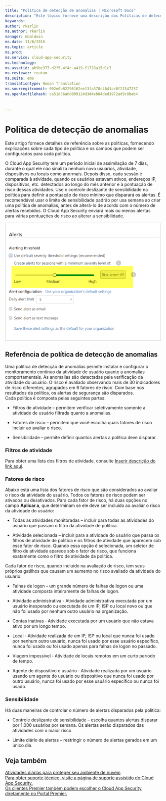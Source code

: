 ```yaml
---
title: "Política de detecção de anomalias | Microsoft Docs"
description: "Este tópico fornece uma descrição das Políticas de detecção de anomalias, bem como informações de referência sobre os blocos de construção de uma política de detecção de anomalias."
keywords: 
author: rkarlin
ms.author: rkarlin
manager: mbaldwin
ms.date: 11/6/2016
ms.topic: article
ms.prod: 
ms.service: cloud-app-security
ms.technology: 
ms.assetid: ab9bc377-d2f5-4f4c-a419-f1728a15d1c7
ms.reviewer: reutam
ms.suite: ems
translationtype: Human Translation
ms.sourcegitcommit: 002e0b82296162ee13fa378c4641cc8f21547237
ms.openlocfilehash: ca51d36a6d899124d3d4eb84ded1972ad9c8bab4


---
```


# <a name="anomaly-detection-policy"></a>Política de detecção de anomalias
Este artigo fornece detalhes de referência sobre as políticas, fornecendo explicações sobre cada tipo de política e os campos que podem ser configurados para cada política.  
 
O Cloud App Security tem um período inicial de assimilação de 7 dias, durante o qual ele não sinaliza nenhum novo usuários, atividade, dispositivos ou locais como anormais. Depois disso, cada sessão é comparada à atividade, quando os usuários estavam ativos, endereços IP, dispositivos, etc. detectados ao longo do mês anterior e à pontuação de risco dessas atividades. Use o controle deslizante de sensibilidade na política para definir a pontuação de risco mínimo que disparará os alertas. É recomendável usar o limite de sensibilidade padrão por usa semana ao criar uma política de anomalias, antes de alterá-lo de acordo com o número de alertas recebidos. O Cloud App Security enviará mais ou menos alertas para várias pontuações de risco ao alterar a sensibilidade.
  
![controle deslizante de sensibilidade](./media/sensitivity-slider.png)
## <a name="anomaly-detection-policy-reference"></a>Referência de política de detecção de anomalias  
Uma política de detecção de anomalias permite instalar e configurar o monitoramento contínuo da atividade de usuário quanto a anomalias comportamentais. As anomalias são detectadas pela verificação da atividade do usuário. O risco é avaliado observando mais de 30 indicadores de risco diferentes, agrupados em 6 fatores de risco. Com base nos resultados da política, os alertas de segurança são disparados.   
Cada política é composta pelas seguintes partes:  
  
-   Filtros de atividade – permitem verificar seletivamente somente a atividade de usuário filtrada quanto a anomalias.  
  
-   Fatores de risco – permitem que você escolha quais fatores de risco incluir ao avaliar o risco.  
  
-   Sensibilidade – permite definir quantos alertas a política deve disparar.  
  
### <a name="activity-filters"></a>Filtros de atividade  
Para obter uma lista dos filtros de atividade, consulte [Inserir descrição do link aqui](activity-filters.md).  
  
### <a name="risk-factors"></a>Fatores de risco  
Abaixo está uma lista dos fatores de risco que são considerados ao avaliar o risco da atividade do usuário. Todos os fatores de risco podem ser ativados ou desativados. Para cada fator de risco, há duas opções no campo **Aplicar a**, que determinam se ele deve ser incluído ao avaliar o risco da atividade do usuário:  
  
-   Todas as atividades monitoradas – incluir para todas as atividades do usuário que passam o filtro da atividade de política.  
  
-   Atividade selecionada – incluir para a atividade do usuário que passa os filtros de atividade de política e os filtros de atividade que aparecem sob esse fator de risco. Quando essa opção é selecionada, um seletor de filtro de atividade aparece sob o fator de risco, que funciona exatamente como o filtro de atividade da política.  
  
Cada fator de risco, quando incluído na avaliação de risco, tem seus próprios gatilhos que causam um aumento no risco avaliado da atividade do usuário:  
  
-   Falhas de logon – um grande número de falhas de logon ou uma atividade composta inteiramente de falhas de logon.  
  
-   Atividade administrativa ‑ Atividade administrativa executada por um usuário inesperado ou executada de um IP, ISP ou local novo ou que não foi usado por nenhum outro usuário na organização.  
  
-   Contas inativas ‑ Atividade executada por um usuário que não estava ativo por um longo tempo.  
  
-   Local ‑ Atividade realizada de um IP, ISP ou local que nunca foi usado por nenhum outro usuário, nunca foi usado por esse usuário específico, nunca foi usado ou foi usado apenas para falhas de logon no passado.  
  
-   Viagem impossível ‑ Atividade de locais remotos em um curto período de tempo.  
  
-   Agente de dispositivo e usuário ‑ Atividade realizada por um usuário usando um agente do usuário ou dispositivo que nunca foi usado por outro usuário, nunca foi usado por esse usuário específico ou nunca foi usado.  
  
### <a name="sensitivity"></a>Sensibilidade  
Há duas maneiras de controlar o número de alertas disparados pela política:  
  
-   Controle deslizante de sensibilidade – escolha quantos alertas disparar por 1.000 usuários por semana. Os alertas serão disparados das atividades com o maior risco.  
  
-   Limite diário de alertas – restringir o número de alertas gerados em um único dia.  
  
## <a name="see-also"></a>Veja também  
[Atividades diárias para proteger seu ambiente de nuvem](daily-activities-to-protect-your-cloud-environment.md)   
[Para obter suporte técnico, visite a página de suporte assistido do Cloud App Security.](http://support.microsoft.com/oas/default.aspx?prid=16031)   
[Os clientes Premier também podem escolher o Cloud App Security diretamente no Portal Premier.](https://premier.microsoft.com/)  
  
  



<!--HONumber=Nov16_HO2-->



